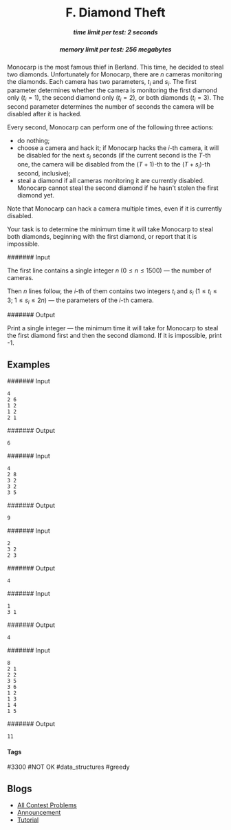 <h1 style='text-align: center;'> F. Diamond Theft</h1>

<h5 style='text-align: center;'>time limit per test: 2 seconds</h5>
<h5 style='text-align: center;'>memory limit per test: 256 megabytes</h5>

Monocarp is the most famous thief in Berland. This time, he decided to steal two diamonds. Unfortunately for Monocarp, there are $n$ cameras monitoring the diamonds. Each camera has two parameters, $t_i$ and $s_i$. The first parameter determines whether the camera is monitoring the first diamond only ($t_i=1$), the second diamond only ($t_i=2$), or both diamonds ($t_i=3$). The second parameter determines the number of seconds the camera will be disabled after it is hacked.

Every second, Monocarp can perform one of the following three actions: 

* do nothing;
* choose a camera and hack it; if Monocarp hacks the $i$-th camera, it will be disabled for the next $s_i$ seconds (if the current second is the $T$-th one, the camera will be disabled from the $(T+1)$-th to the $(T+s_i)$-th second, inclusive);
* steal a diamond if all cameras monitoring it are currently disabled. Monocarp cannot steal the second diamond if he hasn't stolen the first diamond yet.

Note that Monocarp can hack a camera multiple times, even if it is currently disabled.

Your task is to determine the minimum time it will take Monocarp to steal both diamonds, beginning with the first diamond, or report that it is impossible.

####### Input

The first line contains a single integer $n$ ($0 \le n \le 1500$) — the number of cameras.

Then $n$ lines follow, the $i$-th of them contains two integers $t_i$ and $s_i$ ($1 \le t_i \le 3$; $1 \le s_i \le 2n$) — the parameters of the $i$-th camera.

####### Output

Print a single integer — the minimum time it will take for Monocarp to steal the first diamond first and then the second diamond. If it is impossible, print -1.

## Examples

####### Input


```text
4
2 6
1 2
1 2
2 1
```
####### Output


```text
6
```
####### Input


```text
4
2 8
3 2
3 2
3 5
```
####### Output


```text
9
```
####### Input


```text
2
3 2
2 3
```
####### Output


```text
4
```
####### Input


```text
1
3 1
```
####### Output


```text
4
```
####### Input


```text
8
2 1
2 2
3 5
3 6
1 2
1 3
1 4
1 5
```
####### Output


```text
11
```


#### Tags 

#3300 #NOT OK #data_structures #greedy 

## Blogs
- [All Contest Problems](../Educational_Codeforces_Round_156_(Rated_for_Div._2).md)
- [Announcement](../blogs/Announcement.md)
- [Tutorial](../blogs/Tutorial.md)
